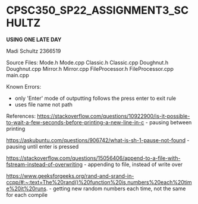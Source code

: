 # CPSC350_SP22_ASSIGNMENT3_SCHULTZ

**USING ONE LATE DAY**

Madi Schultz
2366519

Source Files:
Mode.h Mode.cpp
Classic.h Classic.cpp
Doughnut.h Doughnut.cpp
Mirror.h Mirror.cpp
FileProcessor.h FileProcessor.cpp
main.cpp

Known Errors:
- only 'Enter' mode of outputting follows the press enter to exit rule
- uses file name not path

References:
https://stackoverflow.com/questions/10922900/is-it-possible-to-wait-a-few-seconds-before-printing-a-new-line-in-c - pausing between printing

https://askubuntu.com/questions/906742/what-is-sh-1-pause-not-found - pausing until enter is pressed

https://stackoverflow.com/questions/15056406/append-to-a-file-with-fstream-instead-of-overwriting - appending to file, instead of write over

https://www.geeksforgeeks.org/rand-and-srand-in-ccpp/#:~:text=The%20rand()%20function%20is,numbers%20each%20time%20it%20runs. - getting new random numbers each time, not the same for each compile
